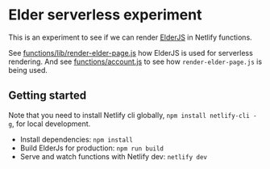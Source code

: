 # Elder serverless experiment

This is an experiment to see if we can render [ElderJS](https://elderguide.com/tech/elderjs/) in Netlify functions.

See [functions/lib/render-elder-page.js](functions/lib/render-elder-page.js) how ElderJS is used for serverless rendering. And see [functions/account.js](functions/account.js) to see how `render-elder-page.js` is being used.

## Getting started

Note that you need to install Netlify cli globally, `npm install netlify-cli -g`, for local development.

- Install dependencies: `npm install`
- Build ElderJs for production: `npm run build`
- Serve and watch functions with Netlify dev: `netlify dev`
